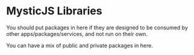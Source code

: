 # MysticJS Libraries

You should put packages in here if they are designed to be consumed by other apps/packages/services, and not run on their own.

You can have a mix of public and private packages in here.
